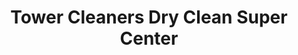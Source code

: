 ---
title: "Tower Cleaners Dry Clean Super Center"
url: /austin/tower-cleaners-dry-clean-super-center/
shop: Wäscherei
---
